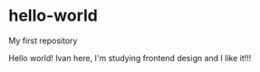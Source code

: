 # hello-world
My first repository

Hello world!
Ivan here, I'm studying frontend design and I like it!!!
